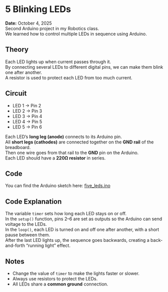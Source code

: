 # 5 Blinking LEDs

**Date:** October 4, 2025  
Second Arduino project in my Robotics class.  
We learned how to control multiple LEDs in sequence using Arduino.


## Theory

Each LED lights up when current passes through it.  
By connecting several LEDs to different digital pins, we can make them blink one after another.  
A resistor is used to protect each LED from too much current.


## Circuit

- LED 1 → Pin 2  
- LED 2 → Pin 3  
- LED 3 → Pin 4  
- LED 4 → Pin 5  
- LED 5 → Pin 6  

Each LED’s **long leg (anode)** connects to its Arduino pin.  
All **short legs (cathodes)** are connected together on the **GND rail** of the breadboard.  
Then one wire goes from that rail to the **GND** pin on the Arduino.  
Each LED should have a **220Ω resistor** in series.


## Code

You can find the Arduino sketch here: [five_leds.ino](./five_leds.ino)


## Code Explanation

The variable `timer` sets how long each LED stays on or off.  
In the `setup()` function, pins 2–6 are set as outputs so the Arduino can send voltage to the LEDs.  
In the `loop()`, each LED is turned on and off one after another, with a short pause between them.  
After the last LED lights up, the sequence goes backwards, creating a back-and-forth “running light” effect.  


## Notes

- Change the value of `timer` to make the lights faster or slower.  
- Always use resistors to protect the LEDs.  
- All LEDs share a **common ground** connection.
